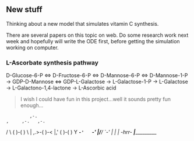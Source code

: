 ## New stuff

Thinking about a new model that simulates vitamin C synthesis.

There are several papers on this topic on web. Do some research work next week and hopefully will write the ODE first, before getting the simulation working on computer. 

### L-Ascorbate synthesis pathway

D-Glucose-6-P <=> D-Fructose-6-P <=> D-Mannose-6-P <=> D-Mannose-1-P -> GDP-D-Mannose <=> GDP-L-Galactose -> L-Galactose-1-P -> L-Galactose -> L-Galactono-1,4-lactone -> L-Ascorbic acid



> I wish I could have fun in this project...well it sounds pretty fun enough...

             ,-. 
    ,     ,-.   ,-. 
   / \   (   )-(   ) 
   \ |  ,.>-(   )-< 
    \|,' (   )-(   ) 
     Y ___`-'   `-' 
     |/__/   `-' 
     | 
     | 
     |    -hrr- 
  ___|_____________ 